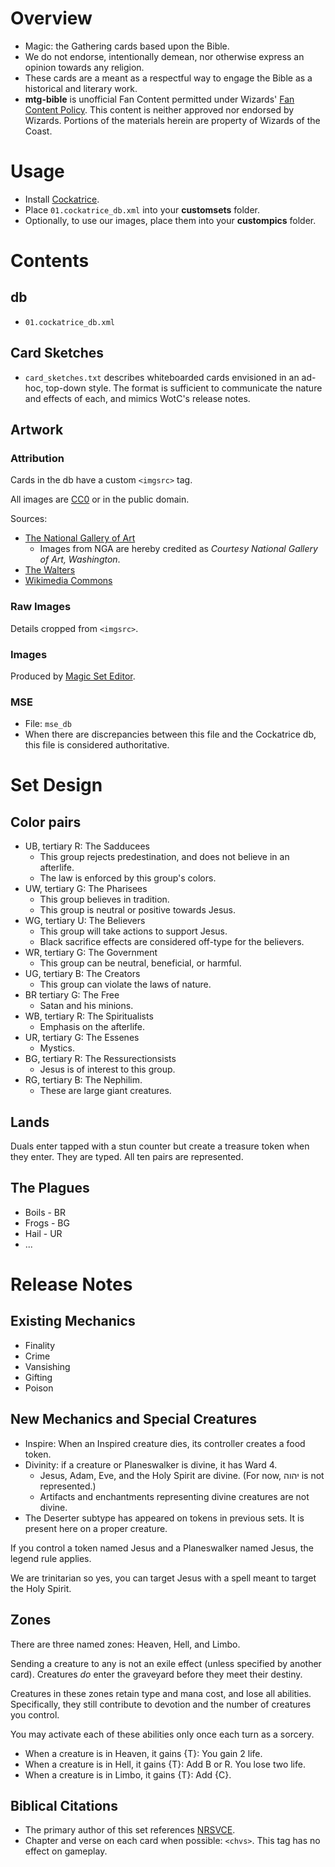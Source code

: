 # Overview
* Magic: the Gathering cards based upon the Bible.
* We do not endorse, intentionally demean, nor otherwise express an opinion towards any religion.
* These cards are a meant as a respectful way to engage the Bible as a historical and literary work.
* __mtg-bible__ is unofficial Fan Content permitted under Wizards' [Fan Content Policy](https://company.wizards.com/en/legal/fancontentpolicy). This content is neither approved nor endorsed by Wizards. Portions of the materials herein are property of Wizards of the Coast.

# Usage
* Install [Cockatrice](https://cockatrice.github.io/).
* Place `01.cockatrice_db.xml` into your __customsets__ folder.
* Optionally, to use our images, place them into your __custompics__ folder.
# Contents
## db 
* `01.cockatrice_db.xml`
## Card Sketches
* `card_sketches.txt` describes whiteboarded cards envisioned in an ad-hoc, top-down style. The format is sufficient to communicate the nature and effects of each, and mimics WotC's release notes.    
## Artwork
### Attribution
Cards in the db have a custom `<imgsrc>` tag.

All images are [CC0](https://creativecommons.org/public-domain/cc0/) or in the public domain.

Sources:
* [The National Gallery of Art](https://www.nga.gov/collection/collection-search.html)
    * Images from NGA are hereby credited as _Courtesy National Gallery of Art, Washington_.
* [The Walters](https://art.thewalters.org/)
* [Wikimedia Commons](https://commons.wikimedia.org/)
### Raw Images
Details cropped from `<imgsrc>`.
### Images
Produced by [Magic Set Editor](https://magicseteditor.boards.net/).
### MSE
* File: `mse_db`
* When there are discrepancies between this file and the Cockatrice db, this file is considered authoritative.
# Set Design
## Color pairs
* UB, tertiary R: The Sadducees
    * This group rejects predestination, and does not believe in an afterlife.
    * The law is enforced by this group's colors.
* UW, tertiary G: The Pharisees
    * This group believes in tradition.
    * This group is neutral or positive towards Jesus.
* WG, tertiary U: The Believers
    * This group will take actions to support Jesus.
    * Black sacrifice effects are considered off-type for the believers.
* WR, tertiary G: The Government
    * This group can be neutral, beneficial, or harmful.
* UG, tertiary B: The Creators
    * This group can violate the laws of nature.
* BR tertiary G: The Free
    * Satan and his minions.
* WB, tertiary R: The Spiritualists
    * Emphasis on the afterlife.
* UR, tertiary G: The Essenes
    * Mystics.
* BG, tertiary R: The Ressurectionsists
    * Jesus is of interest to this group.
* RG, tertiary B: The Nephilim.
    * These are large giant creatures.
## Lands
Duals enter tapped with a stun counter but create a treasure token when they enter. They are typed. All ten pairs are represented.
## The Plagues
* Boils - BR
* Frogs - BG
* Hail - UR
* ...
# Release Notes
## Existing Mechanics
* Finality
* Crime
* Vansishing
* Gifting
* Poison

## New Mechanics and Special Creatures
* Inspire: When an Inspired creature dies, its controller creates a food token.
* Divinity: if a creature or Planeswalker is divine, it has Ward 4.
    * Jesus, Adam, Eve, and the Holy Spirit are divine. (For now, יהוה is not represented.)
    * Artifacts and enchantments representing divine creatures are not divine.
* The Deserter subtype has appeared on tokens in previous sets. It is present here on a proper creature.

If you control a token named Jesus and a Planeswalker named Jesus, the legend rule applies.

We are trinitarian so yes, you can target Jesus with a spell meant to target the Holy Spirit.

## Zones
There are three named zones: Heaven, Hell, and Limbo.

Sending a creature to any is not an exile effect (unless specified by another card). Creatures _do_ enter the graveyard before they meet their destiny.

Creatures in these zones retain type and mana cost, and lose all abilities. Specifically, they still contribute to devotion and the number of creatures you control.

You may activate each of these abilities only once each turn as a sorcery.

* When a creature is in Heaven, it gains {T}: You gain 2 life.
* When a creature is in Hell, it gains {T}: Add B or R. You lose two life.
* When a creature is in Limbo, it gains {T}: Add {C}.

## Biblical Citations
 * The primary author of this set references [NRSVCE](https://www.biblegateway.com/versions/New-Revised-Standard-Version-Catholic-Edition-NRSVCE-Bible).
 * Chapter and verse on each card when possible: `<chvs>`. This tag has no effect on gameplay.